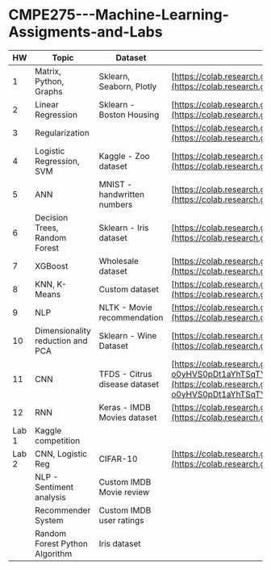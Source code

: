 # CMPE275---Machine-Learning-Assigments-and-Labs

| HW    | Topic                            | Dataset                       | HW Link                                                                                                                                                                                             |
| ----- | -------------------------------- | ----------------------------- | --------------------------------------------------------------------------------------------------------------------------------------------------------------------------------------------------- |
| 1     | Matrix, Python, Graphs           | Sklearn, Seaborn, Plotly      | [https://colab.research.google.com/drive/1m-H7MfKcz6-lqU1oNEKuN1Euru5Bn3\_r](https://colab.research.google.com/drive/1m-H7MfKcz6-lqU1oNEKuN1Euru5Bn3_r)                                             |
| 2     | Linear Regression                | Sklearn - Boston Housing      | [https://colab.research.google.com/drive/1OxqildDFv2P5DkXrrg8wHQ9cfdqOTiST](https://colab.research.google.com/drive/1OxqildDFv2P5DkXrrg8wHQ9cfdqOTiST)                                              |
| 3     | Regularization                   |                               | [https://colab.research.google.com/drive/1fLTOS6tMxuDTv9chrnmqlyWUokdoHh6q](https://colab.research.google.com/drive/1fLTOS6tMxuDTv9chrnmqlyWUokdoHh6q)                                              |
| 4     | Logistic Regression, SVM         | Kaggle - Zoo dataset          | [https://colab.research.google.com/drive/1ziyYCdFZULjWrl9JgMOqVX5q3Rc9ygxs#scrollTo=phe6vIocLNeZ](https://colab.research.google.com/drive/1ziyYCdFZULjWrl9JgMOqVX5q3Rc9ygxs#scrollTo=phe6vIocLNeZ)  |
| 5     | ANN                              | MNIST - handwritten numbers   | [https://colab.research.google.com/drive/1BZejn\_4nDpK6dXevrmw7UnX5ftV0BrBU](https://colab.research.google.com/drive/1BZejn_4nDpK6dXevrmw7UnX5ftV0BrBU)                                             |
| 6     | Decision Trees, Random Forest    | Sklearn - Iris dataset        | [https://colab.research.google.com/drive/1VooBxF49ob6dKLgzmtaF3kSRKQBgzkrW](https://colab.research.google.com/drive/1VooBxF49ob6dKLgzmtaF3kSRKQBgzkrW)                                              |
| 7     | XGBoost                          | Wholesale dataset             | [https://colab.research.google.com/drive/1EtL4mdlcRyr2j7SLS6y6IosPS14rqqH8](https://colab.research.google.com/drive/1EtL4mdlcRyr2j7SLS6y6IosPS14rqqH8)                                              |
| 8     | KNN, K-Means                     | Custom dataset                | [https://colab.research.google.com/drive/13YeWvwEVkVMZOTnpWClcnUs5Iobdjupm#scrollTo=9cfe6dea](https://colab.research.google.com/drive/13YeWvwEVkVMZOTnpWClcnUs5Iobdjupm#scrollTo=9cfe6dea)          |
| 9     | NLP                              | NLTK - Movie recommendation   | [https://colab.research.google.com/drive/1eomhDYPsN5QaXKAdaB8fT2rKdf1PZKSh](https://colab.research.google.com/drive/1eomhDYPsN5QaXKAdaB8fT2rKdf1PZKSh)                                              |
| 10    | Dimensionality reduction and PCA | Sklearn - Wine Dataset        | [https://colab.research.google.com/drive/1isdKWqAZeK0kTDTV8idycGt9ucomPhp3](https://colab.research.google.com/drive/1isdKWqAZeK0kTDTV8idycGt9ucomPhp3)                                              |
| 11    | CNN                              | TFDS - Citrus disease dataset | [https://colab.research.google.com/drive/1z5YHuuKmjWi0-o0yHVS0pDt1aYhTSqTY#scrollTo=79E1sTrOG77o](https://colab.research.google.com/drive/1z5YHuuKmjWi0-o0yHVS0pDt1aYhTSqTY#scrollTo=79E1sTrOG77o)  |
| 12    | RNN                              | Keras - IMDB Movies dataset   | [https://colab.research.google.com/drive/1OJtdujRaEkdIVC7kyfPFvQ6yg34aShlR](https://colab.research.google.com/drive/1OJtdujRaEkdIVC7kyfPFvQ6yg34aShlR)                                              |
| Lab 1 | Kaggle competition               |                               |                                                                                                                                                                                                                                                                                                                                                                          |
| Lab 2 | CNN, Logistic Reg                | CIFAR-10                      | [https://colab.research.google.com/drive/1f45cA9pPRAHyEuufLxRyz38a\_OyUYStk#scrollTo=MjLneUJb34sv](https://colab.research.google.com/drive/1f45cA9pPRAHyEuufLxRyz38a_OyUYStk#scrollTo=MjLneUJb34sv) |
|       | NLP - Sentiment analysis         | Custom IMDB Movie review      |                                                                                                                                                                                                     |
|       | Recommender System               | Custom IMDB user ratings      |                                                                                                                                                                                                     |
|       | Random Forest Python Algorithm   | Iris dataset                  |                                                                                                                                                                                                     |
